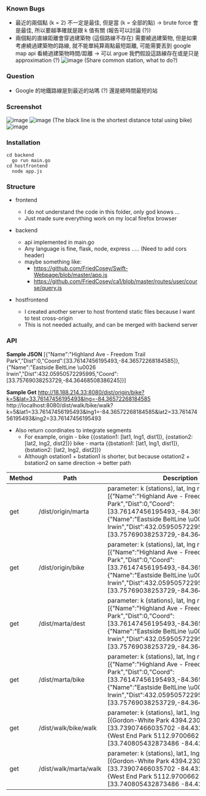 ### Known Bugs
- 最近的兩個點 (k = 2) 不一定是最佳, 但是當 (k = 全部的點) -> brute force 會是最佳, 所以要越準確就是跟 k 值有關 (報告可以討論 (?))
- 兩個點的直線距離會穿過建築物 (這個路線不存在) 需要繞過建築物, 但是如果考慮繞過建築物的路線, 就不能單純算兩點最短距離, 可能需要丟到 google map api 看繞過建築物時間/距離 -> 可以 argue 我們假設這路線存在或是只是 approximation (?)
![image](https://user-images.githubusercontent.com/29709822/54097643-78edb100-4387-11e9-9661-d10209a76354.png)
(Share common station, what to do?)

### Question
- Google 的地鐵路線是到最近的站嗎 (?) 還是總時間最短的站


### Screenshot

![image](https://user-images.githubusercontent.com/29709822/54088076-0d2c2980-4330-11e9-8aab-dc12401d154e.png)
![image](https://user-images.githubusercontent.com/29709822/54091095-46759100-4352-11e9-8b2c-2251b5db1d3c.png)
(The black line is the shortest distance total using bike)
![image](https://user-images.githubusercontent.com/29709822/54097643-78edb100-4387-11e9-9661-d10209a76354.png)


### Installation
```
cd backend
  go run main.go
cd hostfrontend
  node app.js
```

### Structure

- frontend
  - I do not understand the code in this folder, only god knows ...
  - Just made sure everything work on my local firefox browser

- backend
  - api implemented in main.go
  - Any language is fine, flask, node, express ..... (Need to add cors header)
  - maybe something like:
    - https://github.com/FriedCosey/Swift-Webpage/blob/master/app.js
    - https://github.com/FriedCosey/ca1/blob/master/routes/user/course/query.js
  
- hostfrontend
  - I created another server to host frontend static files because I want to test cross-origin
  - This is not needed actually, and can be merged with backend server

### API

**Sample JSON**
[{"Name":"Highland Ave - Freedom Trail Park","Dist":0,"Coord":[33.76147456195493,-84.36572268184585]},{"Name":"Eastside BeltLine \u0026 Irwin","Dist":432.05950572295995,"Coord":[33.75769038253729,-84.36468508386245]}]

**Sample Get**
http://18.188.214.33:8080/dist/origin/bike?k=5&lat=33.76147456195493&lng=-84.36572268184585
http://localhost:8080/dist/walk/bike/walk?k=5&lat1=33.76147456195493&lng1=-84.36572268184585&lat2=33.76147456195493&lng2=33.76147456195493
- Also return coordinates to integrate segments
  - For example, origin - bike {{ostation1: [lat1, lng1, dist1]}, {ostation2: [lat2, lng2, dist2]}}
               bike - marta {{bstation1: [lat1, lng1, dist1]}, {bstation2: [lat2, lng2, dist2]}}
  - Although ostation1 + bstation1 is shorter, but because ostation2 + bstation2 on same direction -> better path

| Method | Path | Description |
|------- | --------- | ------ |
| get | /dist/origin/marta | parameter: k (stations), lat, lng return [{"Name":"Highland Ave - Freedom Trail Park","Dist":0,"Coord":[33.76147456195493,-84.36572268184585]},{"Name":"Eastside BeltLine \u0026 Irwin","Dist":432.05950572295995,"Coord":[33.75769038253729,-84.36468508386245]}]|
| get | /dist/origin/bike | parameter: k (stations), lat, lng return [{"Name":"Highland Ave - Freedom Trail Park","Dist":0,"Coord":[33.76147456195493,-84.36572268184585]},{"Name":"Eastside BeltLine \u0026 Irwin","Dist":432.05950572295995,"Coord":[33.75769038253729,-84.36468508386245]}]|
| get | /dist/marta/dest | parameter: k (stations), lat, lng return [{"Name":"Highland Ave - Freedom Trail Park","Dist":0,"Coord":[33.76147456195493,-84.36572268184585]},{"Name":"Eastside BeltLine \u0026 Irwin","Dist":432.05950572295995,"Coord":[33.75769038253729,-84.36468508386245]}]|
| get | /dist/marta/bike | parameter: k (stations), lat, lng return [{"Name":"Highland Ave - Freedom Trail Park","Dist":0,"Coord":[33.76147456195493,-84.36572268184585]},{"Name":"Eastside BeltLine \u0026 Irwin","Dist":432.05950572295995,"Coord":[33.75769038253729,-84.36468508386245]}]|
| get | /dist/walk/bike/walk | parameter: k (stations), lat1, lng1, lat2, lng2 return [{Gordon-White Park 4394.230297492726 [33.73907466035702 -84.43218996727106]} {West End Park 5112.9700662789355 [33.740805432873486 -84.4244820521268]}]|
| get | /dist/walk/marta/walk | parameter: k (stations), lat1, lng1, lat2, lng2 return [{Gordon-White Park 4394.230297492726 [33.73907466035702 -84.43218996727106]} {West End Park 5112.9700662789355 [33.740805432873486 -84.4244820521268]}]|

